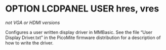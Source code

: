 # OPTION LCDPANEL USER hres, vres

*not VGA or HDMI versions*

Configures a user written display driver in MMBasic. See the file “User Display Driver.txt” in the PicoMite firmware distribution for a description of how to write the driver.

